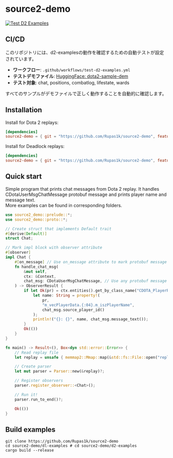 # source2-demo

[![Test D2 Examples](https://github.com/Sunwood-ai-labs/dota2-analyzer-demo-rs/actions/workflows/test-d2-examples.yml/badge.svg)](https://github.com/Sunwood-ai-labs/dota2-analyzer-demo-rs/actions/workflows/test-d2-examples.yml)

## CI/CD

このリポジトリには、d2-examplesの動作を確認するための自動テストが設定されています。

- **ワークフロー**: `.github/workflows/test-d2-examples.yml`
- **テストデモファイル**: [HuggingFace: dota2-sample-dem](https://huggingface.co/datasets/MakiAi/dota2-sample-dem/blob/main/auto-20251019-2017-start-maki.dem)
- **テスト対象**: chat, positions, combatlog, lifestate, wards

すべてのサンプルがデモファイルで正しく動作することを自動的に確認します。

## Installation

Install for Dota 2 replays:

```toml
[dependencies]
source2-demo = { git = "https://github.com/Rupas1k/source2-demo", features = ["dota"] }
```

Install for Deadlock replays:

```toml
[dependencies]
source2-demo = { git = "https://github.com/Rupas1k/source2-demo", features = ["deadlock"] }
```

## Quick start

Simple program that prints chat messages from Dota 2 replay. It handles CDotaUserMsgChatMessage protobuf message and
prints player name and message text. \
More examples can be found in corresponding folders.

```rust
use source2_demo::prelude::*;
use source2_demo::proto::*;

// Create struct that implements Default trait
#[derive(Default)]
struct Chat;

// Mark impl block with observer attribute
#[observer]
impl Chat {
    #[on_message] // Use on_message attribute to mark protobuf message handler
    fn handle_chat_msg(
        &mut self,
        ctx: &Context,
        chat_msg: CDotaUserMsgChatMessage, // Use any protobuf message as an argument (CDotaUserMsgChatMessage in this case)
    ) -> ObserverResult {
        if let Ok(pr) = ctx.entities().get_by_class_name("CDOTA_PlayerResource") {
            let name: String = property!(
                pr,
                "m_vecPlayerData.{:04}.m_iszPlayerName",
                chat_msg.source_player_id()
            );
            println!("{}: {}", name, chat_msg.message_text());
        }
        Ok(())
    }
}

fn main() -> Result<(), Box<dyn std::error::Error>> {
    // Read replay file
    let replay = unsafe { memmap2::Mmap::map(&std::fs::File::open("replay.dem")?)? };

    // Create parser 
    let mut parser = Parser::new(&replay)?;

    // Register observers
    parser.register_observer::<Chat>();

    // Run it!
    parser.run_to_end()?;

    Ok(())
}

```

## Build examples

```shell
git clone https://github.com/Rupas1k/source2-demo
cd source2-demo/dl-examples # cd source2-demo/d2-examples
cargo build --release
```
